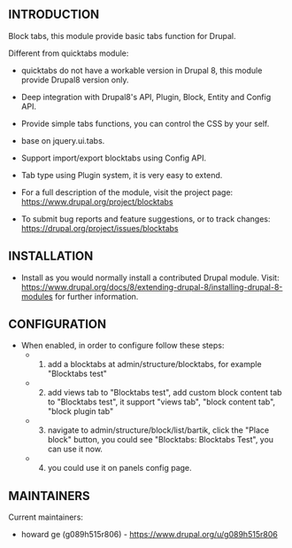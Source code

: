 INTRODUCTION
------------

Block tabs, this module provide basic tabs function for Drupal.

Different from quicktabs module:

 * quicktabs do not have a workable version in Drupal 8, this module provide
   Drupal8 version only.
 * Deep integration with Drupal8's API, Plugin, Block, Entity and Config API.
 * Provide simple tabs functions, you can control the CSS by your self.
 * base on jquery.ui.tabs.
 * Support import/export blocktabs using Config API.
 * Tab type using Plugin system, it is very easy to extend.

 * For a full description of the module, visit the project page:
   https://www.drupal.org/project/blocktabs

 * To submit bug reports and feature suggestions, or to track changes:
   https://drupal.org/project/issues/blocktabs

INSTALLATION
------------
 
 * Install as you would normally install a contributed Drupal module. Visit:
   https://www.drupal.org/docs/8/extending-drupal-8/installing-drupal-8-modules
   for further information.

CONFIGURATION
-------------
 
 * When enabled, in order to configure follow these steps:
   - 1) add a blocktabs at admin/structure/blocktabs, 
        for example "Blocktabs test"
   - 2) add views tab to "Blocktabs test", add custom block content tab to 
        "Blocktabs test", it support "views tab", "block content tab",
		"block plugin tab"
   - 3) navigate to admin/structure/block/list/bartik, click the "Place block"
        button, you could see "Blocktabs: Blocktabs Test", you can use it now.
   - 4) you could use it on panels config page.

MAINTAINERS
-----------

Current maintainers:
 * howard ge (g089h515r806) - https://www.drupal.org/u/g089h515r806
